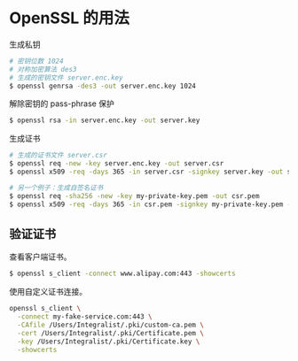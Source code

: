 # OpenSSL 的用法

生成私钥

```bash
# 密钥位数 1024
# 对称加密算法 des3
# 生成的密钥文件 server.enc.key
$ openssl genrsa -des3 -out server.enc.key 1024
```

解除密钥的 pass-phrase 保护

```bash
$ openssl rsa -in server.enc.key -out server.key
```

生成证书

```bash
# 生成的证书文件 server.csr
$ openssl req -new -key server.enc.key -out server.csr
$ openssl x509 -req -days 365 -in server.csr -signkey server.key -out server.crt

# 另一个例子：生成自签名证书
$ openssl req -sha256 -new -key my-private-key.pem -out csr.pem
$ openssl x509 -req -days 365 -in csr.pem -signkey my-private-key.pem -out my-certificate.pem
```

## 验证证书

查看客户端证书。

```bash
$ openssl s_client -connect www.alipay.com:443 -showcerts
```

使用自定义证书连接。

```bash
openssl s_client \
  -connect my-fake-service.com:443 \
  -CAfile /Users/Integralist/.pki/custom-ca.pem \
  -cert /Users/Integralist/.pki/Certificate.pem \
  -key /Users/Integralist/.pki/Certificate.key \
  -showcerts
```

